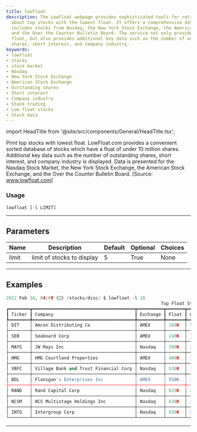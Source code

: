 ```yaml
---
title: lowfloat
description: The LowFloat webpage provides sophisticated tools for retrieving information
  about top stocks with the lowest float. It offers a comprehensive database that
  includes stocks from Nasdaq, the New York Stock Exchange, the American Stock Exchange,
  and the Over the Counter Bulletin Board. The service not only provides a stock's
  float, but also provides additional key data such as the number of outstanding
  shares, short interest, and company industry.
keywords:
- lowfloat
- stocks
- stock market
- Nasdaq
- New York Stock Exchange
- American Stock Exchange
- Outstanding shares
- Short interest
- Company industry
- Stock trading
- Low float stocks
- Stock data
---
```


import HeadTitle from '@site/src/components/General/HeadTitle.tsx';

<HeadTitle title="stocks/disc/lowfloat - Reference | OpenBB Terminal Docs" />

Print top stocks with lowest float. LowFloat.com provides a convenient sorted database of stocks which have a float of under 10 million shares. Additional key data such as the number of outstanding shares, short interest, and company industry is displayed. Data is presented for the Nasdaq Stock Market, the New York Stock Exchange, the American Stock Exchange, and the Over the Counter Bulletin Board. [Source: www.lowfloat.com]

### Usage

```python
lowfloat [-l LIMIT]
```

---

## Parameters

| Name | Description | Default | Optional | Choices |
| ---- | ----------- | ------- | -------- | ------- |
| limit | limit of stocks to display | 5 | True | None |


---

## Examples

```python
2022 Feb 16, 04:09 (🦋) /stocks/disc/ $ lowfloat -l 10
                                                           Top Float Stocks
┏━━━━━━━━┳━━━━━━━━━━━━━━━━━━━━━━━━━━━━━━━━━━━━━━━┳━━━━━━━━━━┳━━━━━━━┳━━━━━━━━┳━━━━━━━━━━┳━━━━━━━━━━━━━━━━━━━━━━━━━━━━━━━━━━━━━━━━━━━━┓
┃ Ticker ┃ Company                               ┃ Exchange ┃ Float ┃ Outstd ┃ ShortInt ┃ Industry                                   ┃
┡━━━━━━━━╇━━━━━━━━━━━━━━━━━━━━━━━━━━━━━━━━━━━━━━━╇━━━━━━━━━━╇━━━━━━━╇━━━━━━━━╇━━━━━━━━━━╇━━━━━━━━━━━━━━━━━━━━━━━━━━━━━━━━━━━━━━━━━━━━┩
│ DIT    │ Amcon Distributing Co                 │ AMEX     │ 160K  │ 580K   │ 1.09%    │ Retail (Grocery)                           │
├────────┼───────────────────────────────────────┼──────────┼───────┼────────┼──────────┼────────────────────────────────────────────┤
│ SEB    │ Seaboard Corp                         │ AMEX     │ 240K  │ 1.16M  │ 0.78%    │ Fish/Livestock                             │
├────────┼───────────────────────────────────────┼──────────┼───────┼────────┼──────────┼────────────────────────────────────────────┤
│ MAYS   │ JW Mays Inc                           │ Nasdaq   │ 390K  │ 2.02M  │ 0.85%    │ Real Estate Operations                     │
├────────┼───────────────────────────────────────┼──────────┼───────┼────────┼──────────┼────────────────────────────────────────────┤
│ HMG    │ HMG Courtland Properties              │ AMEX     │ 400K  │ 1.02M  │ 0.28%    │ Real Estate Operations                     │
├────────┼───────────────────────────────────────┼──────────┼───────┼────────┼──────────┼────────────────────────────────────────────┤
│ VBFC   │ Village Bank and Trust Financial Corp │ Nasdaq   │ 530K  │ 1.47M  │ 0.10%    │ Regional Banks                             │
├────────┼───────────────────────────────────────┼──────────┼───────┼────────┼──────────┼────────────────────────────────────────────┤
│ BDL    │ Flanigan's Enterprises Inc            │ AMEX     │ 550K  │ 1.86M  │ 0.05%    │ Restaurants                                │
├────────┼───────────────────────────────────────┼──────────┼───────┼────────┼──────────┼────────────────────────────────────────────┤
│ RAND   │ Rand Capital Corp                     │ Nasdaq   │ 620K  │ 2.58M  │ 0.01%    │ Misc. Financial Services                   │
├────────┼───────────────────────────────────────┼──────────┼───────┼────────┼──────────┼────────────────────────────────────────────┤
│ NCSM   │ NCS Multistage Holdings Inc           │ Nasdaq   │ 630K  │ 2.38M  │ 0.69%    │ Oil & Gas - Related Services and Equipment │
├────────┼───────────────────────────────────────┼──────────┼───────┼────────┼──────────┼────────────────────────────────────────────┤
│ INTG   │ Intergroup Corp                       │ Nasdaq   │ 650K  │ 2.20M  │ 0.62%    │ Real Estate Operations                     │
└────────┴───────────────────────────────────────┴──────────┴───────┴────────┴──────────┴────────────────────────────────────────────┘
```
---
